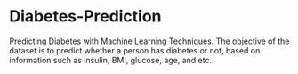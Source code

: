 # Diabetes-Prediction
Predicting Diabetes with Machine Learning Techniques.
The objective of the dataset is to predict whether a person has diabetes or not, based on information such as insulin, BMI, glucose, age, and etc. 
